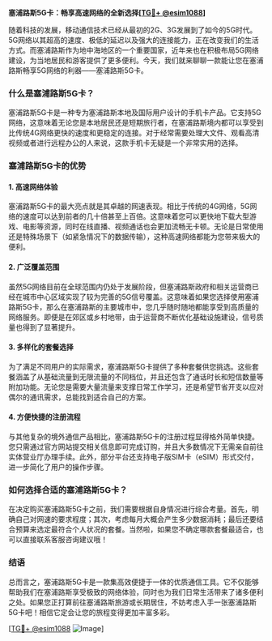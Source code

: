 **塞浦路斯5G卡：畅享高速网络的全新选择[[TG💪+ @esim1088](https://t.me/s/esim1088)]**

随着科技的发展，移动通信技术已经从最初的2G、3G发展到了如今的5G时代。5G网络以其超高的速度、极低的延迟以及强大的连接能力，正在改变我们的生活方式。而塞浦路斯作为地中海地区的一个重要国家，近年来也在积极布局5G网络建设，为当地居民和游客提供了更多便利。今天，我们就来聊聊一款能让您在塞浦路斯畅享5G网络的利器——塞浦路斯5G卡。

### 什么是塞浦路斯5G卡？

塞浦路斯5G卡是一种专为塞浦路斯本地及国际用户设计的手机卡产品。它支持5G网络，这意味着无论您是本地居民还是短期旅行者，在塞浦路斯境内都可以享受到比传统4G网络更快的速度和更稳定的连接。对于经常需要处理大文件、观看高清视频或者进行远程办公的人来说，这款手机卡无疑是一个非常实用的选择。

### 塞浦路斯5G卡的优势

#### 1. 高速网络体验
塞浦路斯5G卡的最大亮点就是其卓越的网速表现。相比于传统的4G网络，5G网络的速度可以达到前者的几十倍甚至上百倍。这意味着您可以更快地下载大型游戏、电影等资源，同时在线直播、视频通话也会更加流畅无卡顿。无论是日常使用还是特殊场景下（如紧急情况下的数据传输），这种高速网络都能为您带来极大的便利。

#### 2. 广泛覆盖范围
虽然5G网络目前在全球范围内仍处于发展阶段，但塞浦路斯政府和相关运营商已经在城市中心区域实现了较为完善的5G信号覆盖。这意味着如果您选择使用塞浦路斯5G卡，那么在塞浦路斯的主要城市中，您几乎随时随地都能享受到高质量的网络服务。即便是在郊区或乡村地带，由于运营商不断优化基础设施建设，信号质量也得到了显著提升。

#### 3. 多样化的套餐选择
为了满足不同用户的实际需求，塞浦路斯5G卡提供了多种套餐供您挑选。这些套餐涵盖了从基础流量到无限流量的不同档位，并且还包含了通话时长和短信数量等附加功能。无论您是需要大量流量来支撑日常工作学习，还是希望节省开支以应对偶尔的通讯需求，总能找到适合自己的方案。

#### 4. 方便快捷的注册流程
与其他复杂的境外通信产品相比，塞浦路斯5G卡的注册过程显得格外简单快捷。您只需通过官方网站提交相关信息即可完成订购，并且大多数情况下无需亲自前往实体营业厅办理手续。此外，部分平台还支持电子版SIM卡（eSIM）形式交付，进一步简化了用户的操作步骤。

### 如何选择合适的塞浦路斯5G卡？

在决定购买塞浦路斯5G卡之前，我们需要根据自身情况进行综合考量。首先，明确自己对网速的要求程度；其次，考虑每月大概会产生多少数据消耗；最后还要结合预算来选定最符合个人状况的套餐。当然啦，如果您不确定哪款套餐最适合，也可以直接联系客服咨询建议哦！

### 结语

总而言之，塞浦路斯5G卡是一款集高效便捷于一体的优质通信工具。它不仅能够帮助我们在塞浦路斯享受极致的网络体验，同时也为我们日常生活带来了诸多便利之处。如果您正打算前往塞浦路斯旅游或长期居住，不妨考虑入手一张塞浦路斯5G卡吧！相信它定会让您的旅程变得更加丰富多彩。

[[TG💪+ @esim1088](https://t.me/s/esim1088) ![Image](https://i.postimg.cc/4NQfJmqS/Snipaste-2025-05-13-00-14-12.png)]